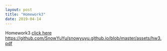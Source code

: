 ```yaml
---
layout: post
title: "Homework3"
date: 2019-04-14
---
```


Homework3 [click here](/assets/hw2.pdf) 
https://github.com/SnowYuYu/snowyuyu.github.io/blob/master/assets/hw3.pdf
